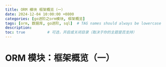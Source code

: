 ```yaml
---
title: ORM 模块 框架概览（一）
date: 2024-12-04 10:00:00 +0800
categories: [go进阶之orm模块, 框架概览]
tags: [orm, 数据库, go进阶, sql]  # TAG names should always be lowercase
description: 
toc: true          # 可选，开启或关闭目录（取决于你的主题是否支持）
---
```

# ORM 模块：框架概览（一）
